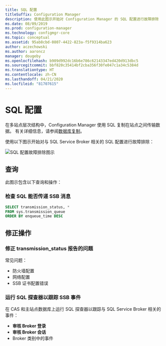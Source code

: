 ```yaml
---
title: SQL 配置
titleSuffix: Configuration Manager
description: 使用此图示开始对 Configuration Manager 的 SQL 配置进行故障排除
ms.date: 08/09/2019
ms.prod: configuration-manager
ms.technology: configmgr-core
ms.topic: conceptual
ms.assetid: 95ab8cbd-0807-4422-823a-f5f9314ba623
author: aczechowski
ms.author: aaroncz
manager: dougeby
ms.openlocfilehash: b909d992dc16b6e786c62143347ed420d913dbc5
ms.sourcegitcommit: bbf820c35414bf2cba356f30fe047c1a34c5384d
ms.translationtype: HT
ms.contentlocale: zh-CN
ms.lasthandoff: 04/21/2020
ms.locfileid: "81707615"
---
```

# <a name="sql-configuration"></a>SQL 配置

在多站点层次结构中，Configuration Manager 使用 SQL 复制在站点之间传输数据。 有关详细信息，请参阅[数据库复制](../../../plan-design/hierarchy/database-replication.md)。

使用以下图示开始对与 SQL Service Broker 相关的 SQL 配置进行故障排除：

![SQL 配置故障排除图示](media/sql-configuration.svg)

## <a name="queries"></a>查询

此图示包含以下查询和操作：

### <a name="check-if-sql-can-deliver-ssb-messages"></a>检查 SQL 能否传递 SSB 消息

```sql
SELECT transmission_status, *
FROM sys.transmission_queue
ORDER BY enqueue_time DESC
```

## <a name="remediation-actions"></a>修正操作

### <a name="remediate-the-issues-reported-from-transmission_status"></a>修正 transmission_status 报告的问题

常见问题：

- 防火墙配置
- 网络配置
- SSB 证书配置错误

### <a name="run-sql-profiler-to-trace-ssb-events"></a>运行 SQL 探查器以跟踪 SSB 事件

在 CAS 和主站点数据库上运行 SQL 探查器以跟踪与 SQL Service Broker 相关的事件：

- **审核 Broker 登录**
- **审核 Broker 会话**
- Broker  类别中的事件
